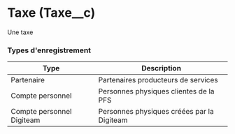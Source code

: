 # Taxe (Taxe__c)

Une taxe

### Types d'enregistrement

|Type| Description |
|--|--|
| Partenaire | Partenaires producteurs de services |
| Compte personnel | Personnes physiques clientes de la PFS |
| Compte personnel Digiteam | Personnes physiques créées par la Digiteam |
<!--stackedit_data:
eyJoaXN0b3J5IjpbMTEzMDc5MTM1NF19
-->